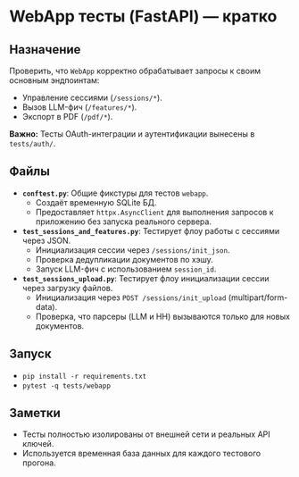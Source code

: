 # WebApp тесты (FastAPI) — кратко

## Назначение

Проверить, что `WebApp` корректно обрабатывает запросы к своим основным эндпоинтам:
-   Управление сессиями (`/sessions/*`).
-   Вызов LLM-фич (`/features/*`).
-   Экспорт в PDF (`/pdf/*`).

**Важно:** Тесты OAuth-интеграции и аутентификации вынесены в `tests/auth/`.

## Файлы

-   **`conftest.py`**: Общие фикстуры для тестов `webapp`.
    -   Создаёт временную SQLite БД.
    -   Предоставляет `httpx.AsyncClient` для выполнения запросов к приложению без запуска реального сервера.
-   **`test_sessions_and_features.py`**: Тестирует флоу работы с сессиями через JSON.
    -   Инициализация сессии через `/sessions/init_json`.
    -   Проверка дедупликации документов по хэшу.
    -   Запуск LLM-фич с использованием `session_id`.
-   **`test_sessions_upload.py`**: Тестирует флоу инициализации сессии через загрузку файлов.
    -   Инициализация через `POST /sessions/init_upload` (multipart/form-data).
    -   Проверка, что парсеры (LLM и HH) вызываются только для новых документов.

## Запуск

-   `pip install -r requirements.txt`
-   `pytest -q tests/webapp`

## Заметки

-   Тесты полностью изолированы от внешней сети и реальных API ключей.
-   Используется временная база данных для каждого тестового прогона.